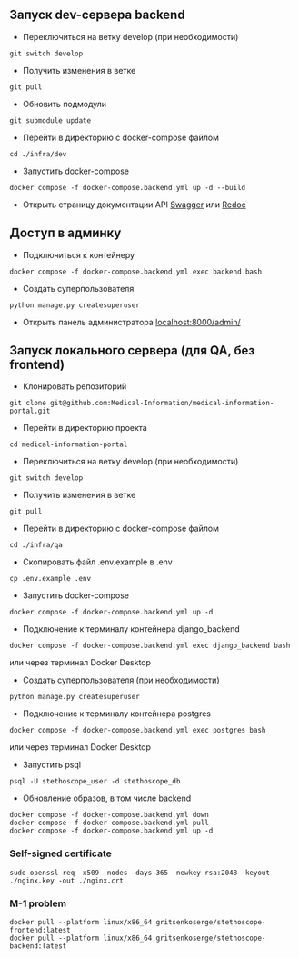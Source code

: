 ## Запуск dev-сервера backend
- Переключиться на ветку develop (при необходимости)
```
git switch develop
```
- Получить изменения в ветке
```
git pull
```
- Обновить подмодули
```
git submodule update
```
- Перейти в директорию с docker-compose файлом
```
cd ./infra/dev
```
- Запустить docker-compose
```
docker compose -f docker-compose.backend.yml up -d --build
```

- Открыть страницу документации API [Swagger](http://localhost:8000/api/v1/swagger/) или [Redoc](http://localhost:8000/api/v1/redoc/)

## Доступ в админку
- Подключиться к контейнеру
```
docker compose -f docker-compose.backend.yml exec backend bash
```
- Создать суперпользователя
```
python manage.py createsuperuser
```
- Открыть панель администратора [localhost:8000/admin/](http://localhost:8000/admin/)


## Запуск локального сервера (для QA, без frontend)
- Клонировать репозиторий
```
git clone git@github.com:Medical-Information/medical-information-portal.git
```
- Перейти в директорию проекта
```
cd medical-information-portal
```
- Переключиться на ветку develop (при необходимости)
```
git switch develop
```
- Получить изменения в ветке
```
git pull
```
- Перейти в директорию с docker-compose файлом
```
cd ./infra/qa
```
- Скопировать файл .env.example в .env
```
cp .env.example .env
```
- Запустить docker-compose
```
docker compose -f docker-compose.backend.yml up -d
```
- Подключение к терминалу контейнера django_backend
```
docker compose -f docker-compose.backend.yml exec django_backend bash
```
или через терминал Docker Desktop
- Создать суперпользователя (при необходимости)
```
python manage.py createsuperuser
```
- Подключение к терминалу контейнера postgres
```
docker compose -f docker-compose.backend.yml exec postgres bash
```
или через терминал Docker Desktop
- Запустить psql
```
psql -U stethoscope_user -d stethoscope_db
```
- Обновление образов, в том числе backend
```
docker compose -f docker-compose.backend.yml down
docker compose -f docker-compose.backend.yml pull
docker compose -f docker-compose.backend.yml up -d
```

### Self-signed certificate
```
sudo openssl req -x509 -nodes -days 365 -newkey rsa:2048 -keyout ./nginx.key -out ./nginx.crt
```

### M-1 problem
```
docker pull --platform linux/x86_64 gritsenkoserge/stethoscope-frontend:latest
docker pull --platform linux/x86_64 gritsenkoserge/stethoscope-backend:latest
```
